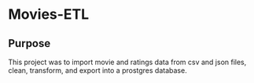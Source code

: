 # Movies-ETL

## Purpose

This project was to import movie and ratings data from csv and json files, clean, transform, and export into a prostgres database.
